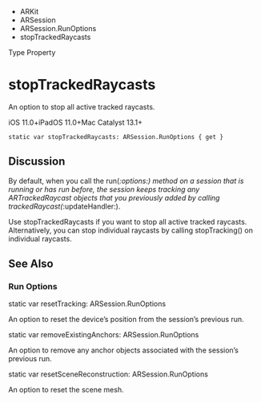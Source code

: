 

- ARKit
- ARSession
- ARSession.RunOptions
-  stopTrackedRaycasts 

Type Property

# stopTrackedRaycasts

An option to stop all active tracked raycasts.

iOS 11.0+iPadOS 11.0+Mac Catalyst 13.1+

``` source
static var stopTrackedRaycasts: ARSession.RunOptions { get }
```

## Discussion

By default, when you call the run(_:options:) method on a session that is running or has run before, the session keeps tracking any ARTrackedRaycast objects that you previously added by calling trackedRaycast(_:updateHandler:).

Use stopTrackedRaycasts if you want to stop all active tracked raycasts. Alternatively, you can stop individual raycasts by calling stopTracking() on individual raycasts.

## See Also

### Run Options

static var resetTracking: ARSession.RunOptions

An option to reset the device’s position from the session’s previous run.

static var removeExistingAnchors: ARSession.RunOptions

An option to remove any anchor objects associated with the session’s previous run.

static var resetSceneReconstruction: ARSession.RunOptions

An option to reset the scene mesh.

